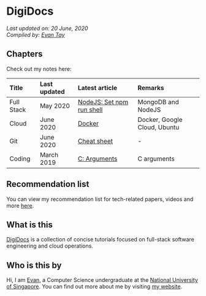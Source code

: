 # DigiDocs

*Last updated on: 20 June, 2020*  
*Compiled by: [Evan Tay](https://evantay.com/)*

## Chapters

Check out my notes here:

| Title | Last updated | Latest article | Remarks |
| :-- | :-- | :-- | :-- |
| Full Stack | May 2020 | [NodeJS: Set npm run shell](nodejs/set-npm-run-shell.md) | MongoDB and NodeJS |
| Cloud | June 2020 | [Docker](container/docker.md) | Docker, Google Cloud, Ubuntu |
| Git | June 2020 | [Cheat sheet](git/cheat-sheet.md) | - |
| Coding | March 2019 | [C: Arguments](c/arguments.md) | C arguments |

## Recommendation list

You can view my recommendation list for tech-related papers, videos and more [here](list.md).

## What is this

[DigiDocs](https://evantay.com/docs/) is a collection of concise tutorials focused on full-stack software engineering and cloud operations.

## Who is this by

Hi, I am [Evan](http://www.evantay.com), a Computer Science undergraduate at the [National University of Singapore](https://www.comp.nus.edu.sg/). You can find out more about me by visiting [my website](http://www.evantay.com).

